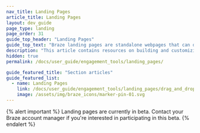 ```yaml
---
nav_title: Landing Pages
article_title: Landing Pages
layout: dev_guide
page_type: landing
page_order: 31
guide_top_header: "Landing Pages"
guide_top_text: "Braze landing pages are standalone webpages that can drive your user acquisition and engagement strategy."
description: "This article contains resources on building and customizing Braze landing pages."
hidden: true
permalink: /docs/user_guide/engagement_tools/landing_pages/

guide_featured_title: "Section articles"
guide_featured_list:
  - name: Landing Pages
    link: /docs/user_guide/engagement_tools/landing_pages/drag_and_drop/
    image: /assets/img/braze_icons/marker-pin-01.svg
---
```


{% alert important %}
Landing pages are currently in beta. Contact your Braze account manager if you're interested in participating in this beta.
{% endalert %}

<br><br><br>